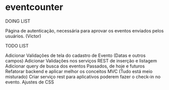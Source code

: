 # eventcounter

DOING LIST

Página de autenticação, necessária para aprovar os eventos enviados pelos usuários. (Victor)

TODO LIST

Adicionar Validações de tela do cadastro de Evento (Datas e outros campos)
Adicionar Validações nos serviços REST de inserção e listagem
Adicionar query de busca dos eventos Passados, de hoje e futuros
Refatorar backend e aplicar melhor os conceitos MVC (Tudo está meio misturado)
Criar serviço rest para aplicativos poderem fazer o check-in no evento.
Ajustes de CSS